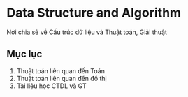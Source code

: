 # Data Structure and Algorithm
Nơi chia sẻ về Cấu trúc dữ liệu và Thuật toán, Giải thuật

## Mục lục
1. Thuật toán liên quan đến Toán
2. Thuật toán liên quan đến đồ thị
3. Tài liệu học CTDL và GT
